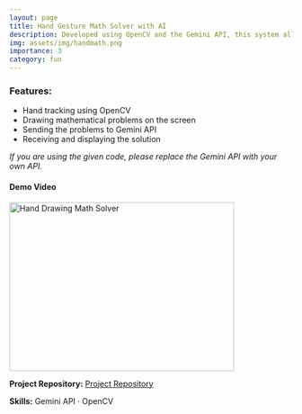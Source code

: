 ```yaml
---
layout: page
title: Hand Gesture Math Solver with AI
description: Developed using OpenCV and the Gemini API, this system allows users to write mathematical problems on the screen using hand gestures. The problem is then sent to the Gemini API, which processes it and returns the solution in real-time.
img: assets/img/handmath.png
importance: 3
category: fun
---
```


### Features:
- Hand tracking using OpenCV
- Drawing mathematical problems on the screen
- Sending the problems to Gemini API
- Receiving and displaying the solution

*If you are using the given code, please replace the Gemini API with your own API.*

<div class="text-center">
    <div class="caption text-end">
        <h4>Demo Video</h4>
    </div>
    <div class="row justify-content-center">
        <div class="col-sm mt-3 mt-md-0">
            <a href="https://youtu.be/OCJ6JqEigGU" target="_blank" rel="noopener noreferrer">
                <img src="{{ site.baseurl }}/assets/img/handmath.png" alt="Hand Drawing Math Solver" class="img-fluid rounded z-depth-1" width="400" height="300">
            </a>
        </div>
    </div>
</div>

**Project Repository:** [Project Repository](https://github.com/PrabathBK/Hand_Tracking)

**Skills:** Gemini API · OpenCV
